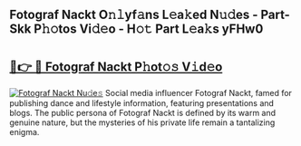 ## Fotograf Nackt O𝚗𝚕yf𝚊ns L𝚎a𝚔ed N𝚞𝚍es - Part-Skk P𝚑𝚘tos Vi𝚍𝚎o - H𝚘𝚝 Part L𝚎a𝚔s yFHw0

# <h2><a href="http://kf2m2za.oniu.top/?m=Fotograf+Nackt">🔗👉 🔴 Fotograf Nackt P𝚑ot𝚘𝚜 V𝚒d𝚎o</a></h2>

[![Fotograf Nackt Nu𝚍e𝚜](https://i.imgur.com/0qMVB7G.gif)](http://kf2m2za.oniu.top/?m=Fotograf+Nackt)
Social media influencer Fotograf Nackt, famed for publishing dance and lifestyle information, featuring presentations and blogs. The public persona of Fotograf Nackt is defined by its warm and genuine nature, but the mysteries of his private life remain a tantalizing enigma.  
